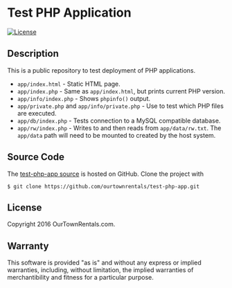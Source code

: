 # Test PHP Application

[![License](https://img.shields.io/badge/©-2016_OurTownRentals.com-blue.svg)](./LICENSE.txt)

## Description

This is a public repository to test deployment of PHP applications.

- `app/index.html` - Static HTML page.
- `app/index.php` - Same as `app/index.html`, but prints current PHP version.
- `app/info/index.php` - Shows `phpinfo()` output.
- `app/private.php` and `app/info/private.php` - Use to test which
  PHP files are executed.
- `app/db/index.php` - Tests connection to a MySQL compatible database.
- `app/rw/index.php` - Writes to and then reads from `app/data/rw.txt`.
  The `app/data` path will need to be mounted to created by the host system.

## Source Code

The [test-php-app source] is hosted on GitHub.
Clone the project with

```
$ git clone https://github.com/ourtownrentals/test-php-app.git
```

[test-php-app source]: https://github.com/ourtownrentals/test-php-app

## License

Copyright 2016 OurTownRentals.com.

## Warranty

This software is provided "as is" and without any express or
implied warranties, including, without limitation, the implied
warranties of merchantibility and fitness for a particular
purpose.
